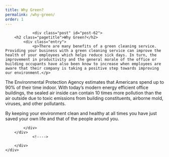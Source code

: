 ```yaml
---
title: Why Green?
permalink: /why-green/
order: 1
---
```


<div class="grid_8 alpha" id="content-column">
			<div class="content-column">
		
				<div class="post" id="post-62">
		<h2 class="pagetitle">Why Green?</h2>
			<div class="entry">
				<p>There are many benefits of a green cleaning service. Providing your business with a green cleaning service can improve the health of your employees which helps reduce sick days. In turn, the improvement in productivity and the general morale of the office or building occupants have also been know to increase when employees are aware that their company is taking a positive step towards improving our environment.</p>
<p>The Environmental Protection Agency estimates that Americans spend up to 90% of their time indoor. With today&#8217;s modern energy efficient office buildings, the sealed air inside can contain 10 times more pollution than the air outside due to toxic emissions from building constituents, airborne mold, viruses, and other pollutants.</p>
<p>By keeping your environment clean and healthy at all times you have just saved your own life and that of the people around you.</p>

				
			</div>
		</div>
				<!---->
			
		</div>
	</div>